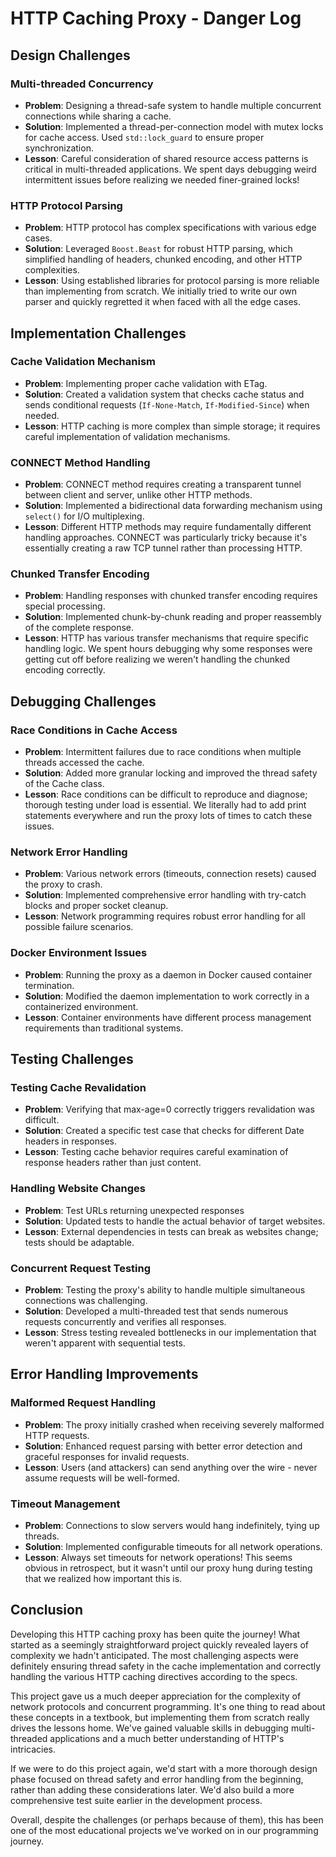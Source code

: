 # HTTP Caching Proxy - Danger Log

## Design Challenges

### Multi-threaded Concurrency
- **Problem**: Designing a thread-safe system to handle multiple concurrent connections while sharing a cache.
- **Solution**: Implemented a thread-per-connection model with mutex locks for cache access. Used `std::lock_guard` to ensure proper synchronization.
- **Lesson**: Careful consideration of shared resource access patterns is critical in multi-threaded applications. We spent days debugging weird intermittent issues before realizing we needed finer-grained locks!

### HTTP Protocol Parsing
- **Problem**: HTTP protocol has complex specifications with various edge cases.
- **Solution**: Leveraged `Boost.Beast` for robust HTTP parsing, which simplified handling of headers, chunked encoding, and other HTTP complexities.
- **Lesson**: Using established libraries for protocol parsing is more reliable than implementing from scratch. We initially tried to write our own parser and quickly regretted it when faced with all the edge cases.

## Implementation Challenges

### Cache Validation Mechanism
- **Problem**: Implementing proper cache validation with ETag.
- **Solution**: Created a validation system that checks cache status and sends conditional requests (`If-None-Match`, `If-Modified-Since`) when needed.
- **Lesson**: HTTP caching is more complex than simple storage; it requires careful implementation of validation mechanisms.

### CONNECT Method Handling
- **Problem**: CONNECT method requires creating a transparent tunnel between client and server, unlike other HTTP methods.
- **Solution**: Implemented a bidirectional data forwarding mechanism using `select()` for I/O multiplexing.
- **Lesson**: Different HTTP methods may require fundamentally different handling approaches. CONNECT was particularly tricky because it's essentially creating a raw TCP tunnel rather than processing HTTP.

### Chunked Transfer Encoding
- **Problem**: Handling responses with chunked transfer encoding requires special processing.
- **Solution**: Implemented chunk-by-chunk reading and proper reassembly of the complete response.
- **Lesson**: HTTP has various transfer mechanisms that require specific handling logic. We spent hours debugging why some responses were getting cut off before realizing we weren't handling the chunked encoding correctly.

## Debugging Challenges

### Race Conditions in Cache Access
- **Problem**: Intermittent failures due to race conditions when multiple threads accessed the cache.
- **Solution**: Added more granular locking and improved the thread safety of the Cache class.
- **Lesson**: Race conditions can be difficult to reproduce and diagnose; thorough testing under load is essential. We literally had to add print statements everywhere and run the proxy lots of times to catch these issues.

### Network Error Handling
- **Problem**: Various network errors (timeouts, connection resets) caused the proxy to crash.
- **Solution**: Implemented comprehensive error handling with try-catch blocks and proper socket cleanup.
- **Lesson**: Network programming requires robust error handling for all possible failure scenarios.

### Docker Environment Issues
- **Problem**: Running the proxy as a daemon in Docker caused container termination.
- **Solution**: Modified the daemon implementation to work correctly in a containerized environment.
- **Lesson**: Container environments have different process management requirements than traditional systems.

## Testing Challenges

### Testing Cache Revalidation
- **Problem**: Verifying that max-age=0 correctly triggers revalidation was difficult.
- **Solution**: Created a specific test case that checks for different Date headers in responses.
- **Lesson**: Testing cache behavior requires careful examination of response headers rather than just content.

### Handling Website Changes
- **Problem**: Test URLs returning unexpected responses
- **Solution**: Updated tests to handle the actual behavior of target websites.
- **Lesson**: External dependencies in tests can break as websites change; tests should be adaptable.

### Concurrent Request Testing
- **Problem**: Testing the proxy's ability to handle multiple simultaneous connections was challenging.
- **Solution**: Developed a multi-threaded test that sends numerous requests concurrently and verifies all responses.
- **Lesson**: Stress testing revealed bottlenecks in our implementation that weren't apparent with sequential tests.

## Error Handling Improvements

### Malformed Request Handling
- **Problem**: The proxy initially crashed when receiving severely malformed HTTP requests.
- **Solution**: Enhanced request parsing with better error detection and graceful responses for invalid requests.
- **Lesson**: Users (and attackers) can send anything over the wire - never assume requests will be well-formed.

### Timeout Management
- **Problem**: Connections to slow servers would hang indefinitely, tying up threads.
- **Solution**: Implemented configurable timeouts for all network operations.
- **Lesson**: Always set timeouts for network operations! This seems obvious in retrospect, but it wasn't until our proxy hung during testing that we realized how important this is.

## Conclusion

Developing this HTTP caching proxy has been quite the journey! What started as a seemingly straightforward project quickly revealed layers of complexity we hadn't anticipated. The most challenging aspects were definitely ensuring thread safety in the cache implementation and correctly handling the various HTTP caching directives according to the specs.

This project gave us a much deeper appreciation for the complexity of network protocols and concurrent programming. It's one thing to read about these concepts in a textbook, but implementing them from scratch really drives the lessons home. We've gained valuable skills in debugging multi-threaded applications and a much better understanding of HTTP's intricacies.

If we were to do this project again, we'd start with a more thorough design phase focused on thread safety and error handling from the beginning, rather than adding these considerations later. We'd also build a more comprehensive test suite earlier in the development process.

Overall, despite the challenges (or perhaps because of them), this has been one of the most educational projects we've worked on in our programming journey.
